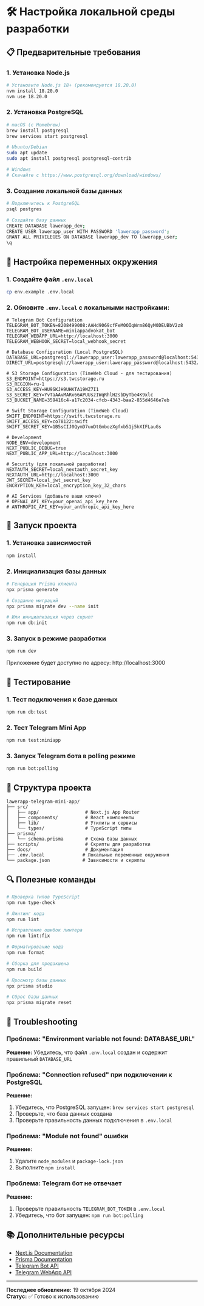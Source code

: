 # 🛠️ Настройка локальной среды разработки

## 📋 Предварительные требования

### 1. Установка Node.js
```bash
# Установите Node.js 18+ (рекомендуется 18.20.0)
nvm install 18.20.0
nvm use 18.20.0
```

### 2. Установка PostgreSQL
```bash
# macOS (с Homebrew)
brew install postgresql
brew services start postgresql

# Ubuntu/Debian
sudo apt update
sudo apt install postgresql postgresql-contrib

# Windows
# Скачайте с https://www.postgresql.org/download/windows/
```

### 3. Создание локальной базы данных
```bash
# Подключитесь к PostgreSQL
psql postgres

# Создайте базу данных
CREATE DATABASE lawerapp_dev;
CREATE USER lawerapp_user WITH PASSWORD 'lawerapp_password';
GRANT ALL PRIVILEGES ON DATABASE lawerapp_dev TO lawerapp_user;
\q
```

## 🔧 Настройка переменных окружения

### 1. Создайте файл `.env.local`
```bash
cp env.example .env.local
```

### 2. Обновите `.env.local` с локальными настройками:
```env
# Telegram Bot Configuration
TELEGRAM_BOT_TOKEN=8208499008:AAHd9069cfFeM0OIqWrm86QyM0DEUBbV2z8
TELEGRAM_BOT_USERNAME=miniappadvokat_bot
TELEGRAM_WEBAPP_URL=http://localhost:3000
TELEGRAM_WEBHOOK_SECRET=local_webhook_secret

# Database Configuration (Local PostgreSQL)
DATABASE_URL=postgresql://lawerapp_user:lawerapp_password@localhost:5432/lawerapp_dev
DIRECT_URL=postgresql://lawerapp_user:lawerapp_password@localhost:5432/lawerapp_dev

# S3 Storage Configuration (TimeWeb Cloud - для тестирования)
S3_ENDPOINT=https://s3.twcstorage.ru
S3_REGION=ru-1
S3_ACCESS_KEY=HU9SKJH9UHKTA19WZ7I1
S3_SECRET_KEY=YvTaAAvMARx66APUUszIWqRhlH2sbDyTbe4K9xlc
S3_BUCKET_NAME=359416c4-a17c2034-cfcb-4343-baa2-855d4646e7eb

# Swift Storage Configuration (TimeWeb Cloud)
SWIFT_ENDPOINT=https://swift.twcstorage.ru
SWIFT_ACCESS_KEY=co78122:swift
SWIFT_SECRET_KEY=1B5sCIJ0QymD7uoDtGmbozXgfxb51j5hXIFLauGs

# Development
NODE_ENV=development
NEXT_PUBLIC_DEBUG=true
NEXT_PUBLIC_APP_URL=http://localhost:3000

# Security (для локальной разработки)
NEXTAUTH_SECRET=local_nextauth_secret_key
NEXTAUTH_URL=http://localhost:3000
JWT_SECRET=local_jwt_secret_key
ENCRYPTION_KEY=local_encryption_key_32_chars

# AI Services (добавьте ваши ключи)
# OPENAI_API_KEY=your_openai_api_key_here
# ANTHROPIC_API_KEY=your_anthropic_api_key_here
```

## 🚀 Запуск проекта

### 1. Установка зависимостей
```bash
npm install
```

### 2. Инициализация базы данных
```bash
# Генерация Prisma клиента
npx prisma generate

# Создание миграций
npx prisma migrate dev --name init

# Или инициализация через скрипт
npm run db:init
```

### 3. Запуск в режиме разработки
```bash
npm run dev
```

Приложение будет доступно по адресу: http://localhost:3000

## 🧪 Тестирование

### 1. Тест подключения к базе данных
```bash
npm run db:test
```

### 2. Тест Telegram Mini App
```bash
npm run test:miniapp
```

### 3. Запуск Telegram бота в polling режиме
```bash
npm run bot:polling
```

## 📁 Структура проекта

```
lawerapp-telegram-mini-app/
├── src/
│   ├── app/                 # Next.js App Router
│   ├── components/          # React компоненты
│   ├── lib/                 # Утилиты и сервисы
│   └── types/               # TypeScript типы
├── prisma/
│   └── schema.prisma        # Схема базы данных
├── scripts/                 # Скрипты для разработки
├── docs/                    # Документация
├── .env.local              # Локальные переменные окружения
└── package.json            # Зависимости и скрипты
```

## 🔍 Полезные команды

```bash
# Проверка типов TypeScript
npm run type-check

# Линтинг кода
npm run lint

# Исправление ошибок линтера
npm run lint:fix

# Форматирование кода
npm run format

# Сборка для продакшена
npm run build

# Просмотр базы данных
npx prisma studio

# Сброс базы данных
npx prisma migrate reset
```

## 🐛 Troubleshooting

### Проблема: "Environment variable not found: DATABASE_URL"
**Решение:** Убедитесь, что файл `.env.local` создан и содержит правильный `DATABASE_URL`

### Проблема: "Connection refused" при подключении к PostgreSQL
**Решение:** 
1. Убедитесь, что PostgreSQL запущен: `brew services start postgresql`
2. Проверьте, что база данных создана
3. Проверьте правильность данных подключения в `.env.local`

### Проблема: "Module not found" ошибки
**Решение:** 
1. Удалите `node_modules` и `package-lock.json`
2. Выполните `npm install`

### Проблема: Telegram бот не отвечает
**Решение:**
1. Проверьте правильность `TELEGRAM_BOT_TOKEN` в `.env.local`
2. Убедитесь, что бот запущен: `npm run bot:polling`

## 📚 Дополнительные ресурсы

- [Next.js Documentation](https://nextjs.org/docs)
- [Prisma Documentation](https://www.prisma.io/docs)
- [Telegram Bot API](https://core.telegram.org/bots/api)
- [Telegram WebApp API](https://core.telegram.org/bots/webapps)

---

**Последнее обновление:** 19 октября 2024  
**Статус:** ✅ Готово к использованию
